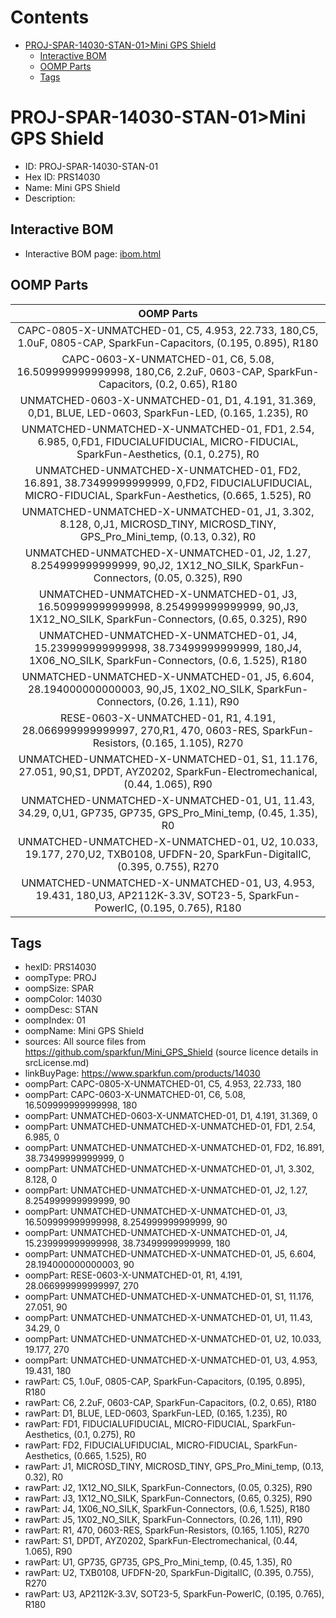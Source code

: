 



Contents
========

* [PROJ-SPAR-14030-STAN-01>Mini GPS Shield](#proj-spar-14030-stan-01mini-gps-shield)
	* [Interactive BOM](#interactive-bom)
	* [OOMP Parts](#oomp-parts)
	* [Tags](#tags)

# PROJ-SPAR-14030-STAN-01>Mini GPS Shield

- ID: PROJ-SPAR-14030-STAN-01
- Hex ID: PRS14030
- Name: Mini GPS Shield
- Description: 

## Interactive BOM

- Interactive BOM page: [ibom.html](kicad/bom/ibom.html)

## OOMP Parts
  

|OOMP Parts|
| :---: |
|CAPC-0805-X-UNMATCHED-01, C5, 4.953, 22.733, 180,C5, 1.0uF, 0805-CAP, SparkFun-Capacitors, (0.195, 0.895), R180|
|CAPC-0603-X-UNMATCHED-01, C6, 5.08, 16.509999999999998, 180,C6, 2.2uF, 0603-CAP, SparkFun-Capacitors, (0.2, 0.65), R180|
|UNMATCHED-0603-X-UNMATCHED-01, D1, 4.191, 31.369, 0,D1, BLUE, LED-0603, SparkFun-LED, (0.165, 1.235), R0|
|UNMATCHED-UNMATCHED-X-UNMATCHED-01, FD1, 2.54, 6.985, 0,FD1, FIDUCIALUFIDUCIAL, MICRO-FIDUCIAL, SparkFun-Aesthetics, (0.1, 0.275), R0|
|UNMATCHED-UNMATCHED-X-UNMATCHED-01, FD2, 16.891, 38.73499999999999, 0,FD2, FIDUCIALUFIDUCIAL, MICRO-FIDUCIAL, SparkFun-Aesthetics, (0.665, 1.525), R0|
|UNMATCHED-UNMATCHED-X-UNMATCHED-01, J1, 3.302, 8.128, 0,J1, MICROSD_TINY, MICROSD_TINY, GPS_Pro_Mini_temp, (0.13, 0.32), R0|
|UNMATCHED-UNMATCHED-X-UNMATCHED-01, J2, 1.27, 8.254999999999999, 90,J2, 1X12_NO_SILK, SparkFun-Connectors, (0.05, 0.325), R90|
|UNMATCHED-UNMATCHED-X-UNMATCHED-01, J3, 16.509999999999998, 8.254999999999999, 90,J3, 1X12_NO_SILK, SparkFun-Connectors, (0.65, 0.325), R90|
|UNMATCHED-UNMATCHED-X-UNMATCHED-01, J4, 15.239999999999998, 38.73499999999999, 180,J4, 1X06_NO_SILK, SparkFun-Connectors, (0.6, 1.525), R180|
|UNMATCHED-UNMATCHED-X-UNMATCHED-01, J5, 6.604, 28.194000000000003, 90,J5, 1X02_NO_SILK, SparkFun-Connectors, (0.26, 1.11), R90|
|RESE-0603-X-UNMATCHED-01, R1, 4.191, 28.066999999999997, 270,R1, 470, 0603-RES, SparkFun-Resistors, (0.165, 1.105), R270|
|UNMATCHED-UNMATCHED-X-UNMATCHED-01, S1, 11.176, 27.051, 90,S1, DPDT, AYZ0202, SparkFun-Electromechanical, (0.44, 1.065), R90|
|UNMATCHED-UNMATCHED-X-UNMATCHED-01, U1, 11.43, 34.29, 0,U1, GP735, GP735, GPS_Pro_Mini_temp, (0.45, 1.35), R0|
|UNMATCHED-UNMATCHED-X-UNMATCHED-01, U2, 10.033, 19.177, 270,U2, TXB0108, UFDFN-20, SparkFun-DigitalIC, (0.395, 0.755), R270|
|UNMATCHED-UNMATCHED-X-UNMATCHED-01, U3, 4.953, 19.431, 180,U3, AP2112K-3.3V, SOT23-5, SparkFun-PowerIC, (0.195, 0.765), R180|

## Tags

- hexID: PRS14030
- oompType: PROJ
- oompSize: SPAR
- oompColor: 14030
- oompDesc: STAN
- oompIndex: 01
- oompName: Mini GPS Shield
- sources: All source files from https://github.com/sparkfun/Mini_GPS_Shield (source licence details in srcLicense.md)
- linkBuyPage: https://www.sparkfun.com/products/14030
- oompPart: CAPC-0805-X-UNMATCHED-01, C5, 4.953, 22.733, 180
- oompPart: CAPC-0603-X-UNMATCHED-01, C6, 5.08, 16.509999999999998, 180
- oompPart: UNMATCHED-0603-X-UNMATCHED-01, D1, 4.191, 31.369, 0
- oompPart: UNMATCHED-UNMATCHED-X-UNMATCHED-01, FD1, 2.54, 6.985, 0
- oompPart: UNMATCHED-UNMATCHED-X-UNMATCHED-01, FD2, 16.891, 38.73499999999999, 0
- oompPart: UNMATCHED-UNMATCHED-X-UNMATCHED-01, J1, 3.302, 8.128, 0
- oompPart: UNMATCHED-UNMATCHED-X-UNMATCHED-01, J2, 1.27, 8.254999999999999, 90
- oompPart: UNMATCHED-UNMATCHED-X-UNMATCHED-01, J3, 16.509999999999998, 8.254999999999999, 90
- oompPart: UNMATCHED-UNMATCHED-X-UNMATCHED-01, J4, 15.239999999999998, 38.73499999999999, 180
- oompPart: UNMATCHED-UNMATCHED-X-UNMATCHED-01, J5, 6.604, 28.194000000000003, 90
- oompPart: RESE-0603-X-UNMATCHED-01, R1, 4.191, 28.066999999999997, 270
- oompPart: UNMATCHED-UNMATCHED-X-UNMATCHED-01, S1, 11.176, 27.051, 90
- oompPart: UNMATCHED-UNMATCHED-X-UNMATCHED-01, U1, 11.43, 34.29, 0
- oompPart: UNMATCHED-UNMATCHED-X-UNMATCHED-01, U2, 10.033, 19.177, 270
- oompPart: UNMATCHED-UNMATCHED-X-UNMATCHED-01, U3, 4.953, 19.431, 180
- rawPart: C5, 1.0uF, 0805-CAP, SparkFun-Capacitors, (0.195, 0.895), R180
- rawPart: C6, 2.2uF, 0603-CAP, SparkFun-Capacitors, (0.2, 0.65), R180
- rawPart: D1, BLUE, LED-0603, SparkFun-LED, (0.165, 1.235), R0
- rawPart: FD1, FIDUCIALUFIDUCIAL, MICRO-FIDUCIAL, SparkFun-Aesthetics, (0.1, 0.275), R0
- rawPart: FD2, FIDUCIALUFIDUCIAL, MICRO-FIDUCIAL, SparkFun-Aesthetics, (0.665, 1.525), R0
- rawPart: J1, MICROSD_TINY, MICROSD_TINY, GPS_Pro_Mini_temp, (0.13, 0.32), R0
- rawPart: J2, 1X12_NO_SILK, SparkFun-Connectors, (0.05, 0.325), R90
- rawPart: J3, 1X12_NO_SILK, SparkFun-Connectors, (0.65, 0.325), R90
- rawPart: J4, 1X06_NO_SILK, SparkFun-Connectors, (0.6, 1.525), R180
- rawPart: J5, 1X02_NO_SILK, SparkFun-Connectors, (0.26, 1.11), R90
- rawPart: R1, 470, 0603-RES, SparkFun-Resistors, (0.165, 1.105), R270
- rawPart: S1, DPDT, AYZ0202, SparkFun-Electromechanical, (0.44, 1.065), R90
- rawPart: U1, GP735, GP735, GPS_Pro_Mini_temp, (0.45, 1.35), R0
- rawPart: U2, TXB0108, UFDFN-20, SparkFun-DigitalIC, (0.395, 0.755), R270
- rawPart: U3, AP2112K-3.3V, SOT23-5, SparkFun-PowerIC, (0.195, 0.765), R180
